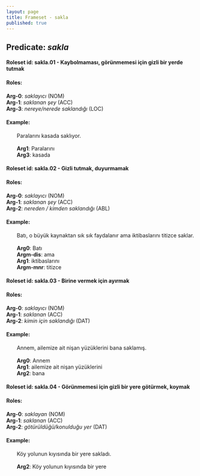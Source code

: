 ```yaml
---
layout: page
title: Frameset - sakla
published: true
---
```

<h2>Predicate: <i>sakla</i></h2>
<h4>Roleset id: sakla.01 - Kaybolmaması, görünmemesi için gizli bir yerde tutmak<br>
<h4>Roles:</h4>
<b>Arg-0</b>: <i>saklayıcı</i>  (NOM) <br>
<b>Arg-1</b>: <i>saklanan şey</i>  (ACC) <br>
<b>Arg-3</b>: <i>nereye/nerede saklandığı</i>  (LOC) <br>
<h4>Example:</h4>
&emsp;&emsp;Paralarını kasada saklıyor.<br><br>
&emsp;&emsp;<b>Arg1</b>:  Paralarını<br>
&emsp;&emsp;<b>Arg3</b>:  kasada<br>

<h4>Roleset id: sakla.02 - Gizli tutmak, duyurmamak<br>
<h4>Roles:</h4>
<b>Arg-0</b>: <i>saklayıcı</i>  (NOM) <br>
<b>Arg-1</b>: <i>saklanan şey</i>  (ACC) <br>
<b>Arg-2</b>: <i>nereden / kimden saklandığı</i>  (ABL) <br>
<h4>Example:</h4>
&emsp;&emsp;Batı, o büyük kaynaktan sık sık faydalanır ama iktibaslarını titizce saklar.<br><br>
&emsp;&emsp;<b>Arg0</b>:  Batı<br>
&emsp;&emsp;<b>Argm-dis</b>:  ama<br>
&emsp;&emsp;<b>Arg1</b>:  iktibaslarını<br>
&emsp;&emsp;<b>Argm-mnr</b>:  titizce<br>

<h4>Roleset id: sakla.03 - Birine vermek için ayırmak<br>
<h4>Roles:</h4>
<b>Arg-0</b>: <i>saklayıcı</i>  (NOM) <br>
<b>Arg-1</b>: <i>saklanan</i>  (ACC) <br>
<b>Arg-2</b>: <i>kimin için saklandığı</i>  (DAT) <br>
<h4>Example:</h4>
&emsp;&emsp;Annem, ailemize ait nişan yüzüklerini bana saklamış.<br><br>
&emsp;&emsp;<b>Arg0</b>:  Annem<br>
&emsp;&emsp;<b>Arg1</b>:  ailemize ait nişan yüzüklerini<br>
&emsp;&emsp;<b>Arg2</b>:  bana<br>

<h4>Roleset id: sakla.04 - Görünmemesi için gizli bir yere götürmek, koymak<br>
<h4>Roles:</h4>
<b>Arg-0</b>: <i>saklayan</i>  (NOM) <br>
<b>Arg-1</b>: <i>saklanan</i>  (ACC) <br>
<b>Arg-2</b>: <i>götürüldüğü/konulduğu yer</i>  (DAT) <br>
<h4>Example:</h4>
&emsp;&emsp;Köy yolunun kıyısında bir yere sakladı.<br><br>
&emsp;&emsp;<b>Arg2</b>:  Köy yolunun kıyısında bir yere<br>

